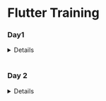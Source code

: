# Flutter Training

### Day1

<details>

# Data Types

- ## String

```dart
String str = "something";
print(str); //print "something"
```

- ## Int

```dart
int number = 19;
print(number); //print 19
```

- ## some string methods

  1. ### Changing the data types (String => int)

  ```dart
  String str = "20";

  int num1 = 20;
  int num2 = int.parse(str);
  print(num1 + num2); //print 40

  ```

  > In this example code , string "20" is passed in a method called int.parse() and now it returns a int value so assign it into a variable.

  2. ### To check whether the string is empty or not

  ```dart
  String.isEmpty;

  ```

  3. ### To check the length of the string

  ```dart
  String.length;
  ```

- ## Double (float)

```dart
double float = 19.2;
print(float); //print 19.2
```

- ## Bool

```dart
bool isTrueFalse = true;
print(isTrueFalse); //print true
```

- ## Collection

  - ### List

  ```dart
  List vowels = ["a","e","i","o","u"];
  print(vowels); //print [a,e,i,o,u]
  ```

  > We can output one item by writing this

  ```dart
  List vowels = ["a","e","i","o","u"];
  print(vowels[0]); //print a
  ```

  > First item of map starts with 0 , that's why I wrote "vowels[0]" like this

  <br>

  > For better performance you can write like this.

  ```dart
  List<String> vowels = ["a","e","i","o","u"];
  List<int> oneToNine = [1,2,3,4,5,6,7,8,9];
  ```

  > \<DataType> is called generic. If you didnt define anything it will be like this when you hover over your List or something "List\<dynamic>". </br> Dynamic literally means it can be any data types. </br> So if you didnt define it , it will somehow affect the performance of your code and it will not show any of the built in method and function as snippet recommendation because the data type is dynamic.

  - ### Map

  ```dart
  Map personalInfo = {
    "name" : "tomari",
    "age" : "19",
    "country" : "Myanmar"
  };

  print(personalInfo); //print {name: tomari, age: 19, country: Myanmar}
  print(personInfo["name"]); //print tomari
  ```

  > Map are key , value pairs so in my example , name , age and country are key and tomari is the value of name key , etc.

  > As the above you can define generic for the better performance. </br> Since maps are key value pairs generic have to defined two place. One for key and one for value.

  ```dart
  Map<String,String> personalInfo = {
    "name" : "tomari",
    "age" : "19",
    "country" : "Myanmar"
  };
  ```

  > Notice I defined Map\<String, String>. age should be number which is an interger but we cant write "age" : 19 because we defined Map\<String ,String>. </br> We dont wanna define Map\<String,dynamic> for our performance. So what do we do? </br> Remember I have shown you a method of string which can invert a string to an int.

  ```dart
  Map<String, String> personalInfo = {
    "name": "tomari",
    "age": "19",
    "country": "Myanmar"
  };

  String str = "something";
  int personAge = int.parse(personalInfo["age"]!);
  print(personAge.runtimeType); //print int

  ```

  > "!" is saying that the age key in the personInfo is not null. There will be something about null in day 2 so just keep that null means which has no value. <br>
  > runtimeType attribute is used to check the data type of something so if we run this

</details>

<br>

### Day 2

<details>

- loops

  - for loop

  ```dart
   List<String> listNames = ["Thet", "Myoe"];

   for (var i = 0; i < listNames.length; i++) {
    print(listNames[i]); //print thet and myoe line by line
    print(i); //print 0 , 1 because first item of list starts with 0;
  }
  ```

  > alternatively you can write with for in for same purpose as the above code but for in provides shorter code

  - for in (loop through each item in the map)

  ```dart
  List<String> listNames = ["Thet", "Myoe"];
  for(name in listNames){
    print(name); //print thet and myoe
  }
  ```

  - while

  ```dart
  var i = 0;
  while (i < 5) {
    print('Hello World');
    i++;
  }
  ```

<br>

- null safety

  > What is null? Let's see

  ```dart

  String word;
  print(word); // illegal

  word = 'Hello, ';
  print(word); // legal
  ```

  > If you only assigned a variable without a value , the default will be null and can't print it.

  - nullable type (?)

    > There are situations when you don't want to use a variable or an argument in a function , you can use nullable operator which is a question mark ( ? ).See example.

    ```dart

    String? word;

    print(word); // prints null
    ```

  - null-aware operator (??)

    ```dart
    String? str;
    print(str ?? "something"); //print "something"

    String? str2 = "Hello world";
    print(str2 ?? "something"); //print "Hello world"
    ```

  > null-aware operator is used to provide a value if the there is no value.

- functions

  - functions with postional arguments

  ```dart
  void eat(String action, String what) {
    print("I'm $action $what");
  }
  //function call
  eat("eating" , "banana"); //print I'm eating banana
  eat("banana" , "eating"); //print I'm banana eating


  ```

  > When you want to use your arguments in an output or something you can use "$argument name", you can see in the above code

  > if the arguments came "what" first and "action" later when you call the function , the output will be I'm what eating , as the above code => I'm banana eating

  <br>

  - functions with name arguments

  > ### The code below will not work <br> I just showed this for how a name argument function works , to run the function scroll and see it in next. <br>

  ```dart
  void eat({ String what , String action}){
    print("I'm eating $action $what");
  }

  eat(what : "banana" , action : "eating" );
  ```

  > There are situations when we want to use an argument as optional <br> as the above example , we can say "I'm eating" without "what argument" . <br> In situation like this we can use nullable operator to ignore that argument , see example

  <br> <br>

  > ## required

  ```dart
  void eat({required String action, String? what}) {
  print("I'm $action $what");
  }

  eat(action: "eating"); //print I'm eating null
  ```

  > Look carefully there is a nullable operator in eat function's argument which is "String? what" to ignore the argument but there is a problem , we are outputting "I'm eating null" <br> So how do we remove that null.

  ```dart
  void eat({required String action, String? what}) {
    print("I'm $action ${what ?? ""}");
  }

  eat(action: "eating"); // print "I'm eating"
  ```

</details>
